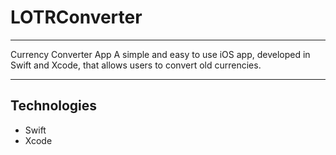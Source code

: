 # LOTRConverter

--- 
Currency Converter App
A simple and easy to use iOS app, developed in Swift and Xcode, that allows users to convert old currencies.

---
## Technologies
- Swift 
- Xcode
